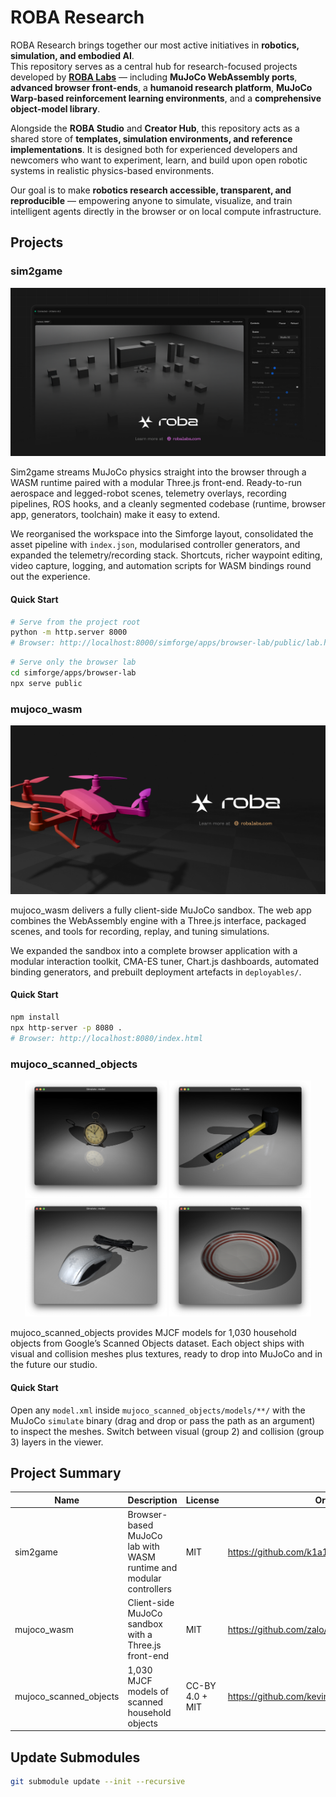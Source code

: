 # ROBA Research

ROBA Research brings together our most active initiatives in **robotics, simulation, and embodied AI**.  
This repository serves as a central hub for research-focused projects developed by **[ROBA Labs](https://www.robalabs.com)** — including **MuJoCo WebAssembly ports**, **advanced browser front-ends**, a **humanoid research platform**, **MuJoCo Warp-based reinforcement learning environments**, and a **comprehensive object-model library**.

Alongside the **ROBA Studio** and **Creator Hub**, this repository acts as a shared store of **templates, simulation environments, and reference implementations**. It is designed both for experienced developers and newcomers who want to experiment, learn, and build upon open robotic systems in realistic physics-based environments.

Our goal is to make **robotics research accessible, transparent, and reproducible** — empowering anyone to simulate, visualize, and train intelligent agents directly in the browser or on local compute infrastructure.

## Projects

### sim2game
![Simforge Browser Lab](sim2game/thumbnail.png)

Sim2game streams MuJoCo physics straight into the browser through a WASM runtime paired with a modular Three.js front-end. Ready-to-run aerospace and legged-robot scenes, telemetry overlays, recording pipelines, ROS hooks, and a cleanly segmented codebase (runtime, browser app, generators, toolchain) make it easy to extend.

We reorganised the workspace into the Simforge layout, consolidated the asset pipeline with `index.json`, modularised controller generators, and expanded the telemetry/recording stack. Shortcuts, richer waypoint editing, video capture, logging, and automation scripts for WASM bindings round out the experience.

#### Quick Start
```bash
# Serve from the project root
python -m http.server 8000
# Browser: http://localhost:8000/simforge/apps/browser-lab/public/lab.html
```
```bash
# Serve only the browser lab
cd simforge/apps/browser-lab
npx serve public
```

### mujoco_wasm
![MuJoCo Browser Sandbox](mujoco_wasm/thumbnail.png)

mujoco_wasm delivers a fully client-side MuJoCo sandbox. The web app combines the WebAssembly engine with a Three.js interface, packaged scenes, and tools for recording, replay, and tuning simulations.

We expanded the sandbox into a complete browser application with a modular interaction toolkit, CMA-ES tuner, Chart.js dashboards, automated binding generators, and prebuilt deployment artefacts in `deployables/`.

#### Quick Start
```bash
npm install
npx http-server -p 8080 .
# Browser: http://localhost:8080/index.html
```

### mujoco_scanned_objects

<p align="center">
  <img src="https://github.com/kevinzakka/mujoco_scanned_objects/blob/main/assets/clock.png?raw=true" width="45%" alt="Clock" />
  <img src="https://github.com/kevinzakka/mujoco_scanned_objects/blob/main/assets/hammer.png?raw=true" width="45%" alt="Hammer" />
  <br/>
  <img src="https://github.com/kevinzakka/mujoco_scanned_objects/blob/main/assets/mouse.png?raw=true" width="45%" alt="Mouse" />
  <img src="https://github.com/kevinzakka/mujoco_scanned_objects/blob/main/assets/plate.png?raw=true" width="45%" alt="Plate" />
</p>

mujoco_scanned_objects provides MJCF models for 1,030 household objects from Google’s Scanned Objects dataset. Each object ships with visual and collision meshes plus textures, ready to drop into MuJoCo and in the future our studio.

#### Quick Start
Open any `model.xml` inside `mujoco_scanned_objects/models/**/` with the MuJoCo `simulate` binary (drag and drop or pass the path as an argument) to inspect the meshes. Switch between visual (group 2) and collision (group 3) layers in the viewer.


## Project Summary
| Name | Description | License | Original Repo |
| --- | --- | --- | --- |
| sim2game | Browser-based MuJoCo lab with WASM runtime and modular controllers | MIT | https://github.com/k1a11220/sim2game |
| mujoco_wasm | Client-side MuJoCo sandbox with a Three.js front-end | MIT  | https://github.com/zalo/mujoco_wasm |
| mujoco_scanned_objects | 1,030 MJCF models of scanned household objects | CC-BY 4.0 + MIT | https://github.com/kevinzakka/mujoco_scanned_objects |

## Update Submodules
```bash
git submodule update --init --recursive
```

